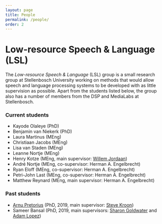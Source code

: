 ```yaml
---
layout: page
title: People
permalink: /people/
order: 2
---
```


# Low-resource Speech & Language (LSL)

The *Low-resource Speech & Language* (LSL) group is a small research group at Stellenbosch University working on methods that would allow speech and language processing systems to be developed with as little supervision as possible. Apart from the students listed below, the group also has a number of members from the DSP and MediaLabs at Stellenbosch.

### Current students

- Kayode Olaleye (PhD)
- Benjamin van Niekerk (PhD)
- Laura Martinus (MEng)
- Christiaan Jacobs (MEng)
- Lisa van Staden (MEng)
- Leanne Nortje (MEng)
- Henry Kotze (MEng, main supervisor: [Willem Jordaan](https://www.esl.sun.ac.za/willem-jordaan/))
- André Nortje (MEng, co-supervisor: Herman A. Engelbrecht)
- Ryan Eloff (MEng, co-supervisor: Herman A. Engelbrecht)
- Petri-John Last (MEng, co-supervisor: Herman A. Engelbrecht)
- Matthew Reynard (MEng, main supervisor: Herman A. Engelbrecht)

### Past students

- [Arnu Pretorius](https://arnupretorius.github.io/) (PhD, 2019, main supervisor: [Steve Kroon](http://www.cs.sun.ac.za/~kroon/))
- Sameer Bansal (PhD, 2019, main supervisors: [Sharon Goldwater](https://homepages.inf.ed.ac.uk/sgwater/) and [Adam Lopez](https://alopez.github.io/))

<!--

### Former/Past students

- **Tan Pengfei**, MSc, University of Edinburgh. Main supervisor: Sharon Goldwater.  
*Cross-lingual representation learning for unsupervised speech technology.*
- **Dan Wells**, MSc, University of Edinburgh. Main supervisor: Sharon Goldwater.  
*Unsupervised speech segmentation for zero-resource applications.*
- **Flo Bremner**, MSc, University of Edinburgh. Main supervisor: Sharon Goldwater.  
*The encoding of linguistic and speaker information in unsupervised neural network based feature extraction.*

 -->

<!-- ### Former students

**Tan Pangfei**, MSc, University of Edinburgh, main supervisor: Sharon Goldwater.  
Thesis: *Cross-lingual representations for speech.*

**Dan Wells**, MSc, University of Edinburgh, main supervisor: Sharon Goldwater.  
Thesis: *Cross-lingual representations for speech.*
 -->
